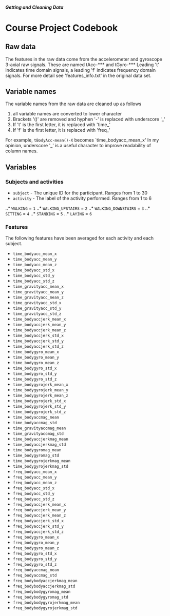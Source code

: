 ##### Getting and Cleaning Data
# Course Project Codebook

## Raw data

The features in the raw data come from the accelerometer and gyroscope 3-axial raw signals. These are named tAcc-*** and tGyro-***
Leading 't' indicates time domain signals, a leading 'f' indicates frequency domain signals.
For more detail see 'features_info.txt' in the original data set.

## Variable names
The variable names from the raw data are cleaned up as follows

1. all variable names are converted to lower character
2. Brackets '()' are removed and hyphen '-' is replaced with underscore '_'
3. If 't' is the first letter, it is replaced with 'time_'
4. If 'f' is the first letter, it is replaced with 'freq_'

For example, `tBodyAcc-mean()-X` becomes `time_bodyacc_mean_x'
In my opinion, underscore '_' is a useful character to improve readability of column names.

## Variables

### Subjects and activities
* `subject` - The unique ID for the participant. Ranges from 1 to 30
* `activity` - The label of the activity performed. Ranges from 1 to 6

..* `WALKING` = `1`
..* `WALKING_UPSTAIRS` = `2`
..* `WALKING_DOWNSTAIRS` = `3`
..* `SITTING` = `4`
..* `STANDING` = `5`
..* `LAYING` = `6`

### Features

The following features have been averaged for each activity and each subject.

* `time_bodyacc_mean_x`
* `time_bodyacc_mean_y`
* `time_bodyacc_mean_z`
* `time_bodyacc_std_x`
* `time_bodyacc_std_y`
* `time_bodyacc_std_z`
* `time_gravityacc_mean_x`
* `time_gravityacc_mean_y`
* `time_gravityacc_mean_z`
* `time_gravityacc_std_x`
* `time_gravityacc_std_y`
* `time_gravityacc_std_z`
* `time_bodyaccjerk_mean_x`
* `time_bodyaccjerk_mean_y`
* `time_bodyaccjerk_mean_z`
* `time_bodyaccjerk_std_x`
* `time_bodyaccjerk_std_y`
* `time_bodyaccjerk_std_z`
* `time_bodygyro_mean_x`
* `time_bodygyro_mean_y`
* `time_bodygyro_mean_z`
* `time_bodygyro_std_x`
* `time_bodygyro_std_y`
* `time_bodygyro_std_z`
* `time_bodygyrojerk_mean_x`
* `time_bodygyrojerk_mean_y`
* `time_bodygyrojerk_mean_z`
* `time_bodygyrojerk_std_x`
* `time_bodygyrojerk_std_y`
* `time_bodygyrojerk_std_z`
* `time_bodyaccmag_mean`
* `time_bodyaccmag_std`
* `time_gravityaccmag_mean`
* `time_gravityaccmag_std`
* `time_bodyaccjerkmag_mean`
* `time_bodyaccjerkmag_std`
* `time_bodygyromag_mean`
* `time_bodygyromag_std`
* `time_bodygyrojerkmag_mean`
* `time_bodygyrojerkmag_std`
* `freq_bodyacc_mean_x`
* `freq_bodyacc_mean_y`
* `freq_bodyacc_mean_z`
* `freq_bodyacc_std_x`
* `freq_bodyacc_std_y`
* `freq_bodyacc_std_z`
* `freq_bodyaccjerk_mean_x`
* `freq_bodyaccjerk_mean_y`
* `freq_bodyaccjerk_mean_z`
* `freq_bodyaccjerk_std_x`
* `freq_bodyaccjerk_std_y`
* `freq_bodyaccjerk_std_z`
* `freq_bodygyro_mean_x`
* `freq_bodygyro_mean_y`
* `freq_bodygyro_mean_z`
* `freq_bodygyro_std_x`
* `freq_bodygyro_std_y`
* `freq_bodygyro_std_z`
* `freq_bodyaccmag_mean`
* `freq_bodyaccmag_std`
* `freq_bodybodyaccjerkmag_mean`
* `freq_bodybodyaccjerkmag_std`
* `freq_bodybodygyromag_mean`
* `freq_bodybodygyromag_std`
* `freq_bodybodygyrojerkmag_mean`
* `freq_bodybodygyrojerkmag_std` 